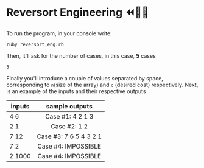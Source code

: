 # Reversort Engineering ⏪👨‍🔧

To run the program, in your console write:

```
ruby reversort_eng.rb
```

Then, it'll ask for the number of cases, in this case, **5** cases

```
5
```
Finally you'll introduce a couple of values separated by space, corresponding to `n`(size of the array) and `c` (desired cost) respectively. Next, is an example of the inputs and their respective outputs


| inputs        | sample outputs|
| ------------- |:-------------:|
| 4 6           | Case #1: 4 2 1 3|
| 2 1           |Case #2: 1 2|
| 7 12          |Case #3: 7 6 5 4 3 2 1|
| 7 2           |Case #4: IMPOSSIBLE|
| 2 1000        |Case #4: IMPOSSIBLE|
